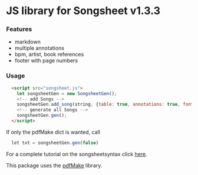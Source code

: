
# JS library for Songsheet v1.3.3

### Features
- markdown
- multiple annotations
- bpm, artist, book references
- footer with page numbers

### Usage

```html
  <script src="songsheet.js">
    let songsheetGen = new SongsheetGen();
    <!-- add Songs -->
    songsheetGen.add_song(string, {table: true, annotations: true, font: 'ubuntu'});
    <!-- generate all Songs -->
    songsheetGen.gen();
  </script>
```

If only the pdfMake dict is wanted, call 
```javascript
  let txt = songsheetGen.gen(false)
```

For a complete tutorial on the songsheetsyntax click [here](https://github.com/jannessm/songsheet-py).

This package uses the [pdfMake](https://github.com/bpampuch/pdfmake) library.

